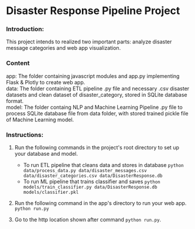 # Disaster Response Pipeline Project

### Introduction:
This project intends to realized two important parts: analyze disaster message categories and web app visualization.

### Content
app: The folder containing javascript modules and app.py implementing Flask & Plotly to create web app.   
data: The folder containing ETL pipeline .py file and necessary .csv disaster datasets and clean dataset of disaster_category, stored in SQLite database format.   
model: The folder containg NLP and Machine Learning Pipeline .py file to process SQLite database file from data folder, with stored trained pickle file of Machine Learning model.  

### Instructions:
1. Run the following commands in the project's root directory to set up your database and model.

    - To run ETL pipeline that cleans data and stores in database
        `python data/process_data.py data/disaster_messages.csv data/disaster_categories.csv data/DisasterResponse.db`
    - To run ML pipeline that trains classifier and saves
        `python models/train_classifier.py data/DisasterResponse.db models/classifier.pkl`

2. Run the following command in the app's directory to run your web app.
    `python run.py`

3. Go to the http location shown after command `python run.py`.
